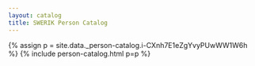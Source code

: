 ```yaml
---
layout: catalog
title: SWERIK Person Catalog
---
```

{% assign p = site.data._person-catalog.i-CXnh7E1eZgYvyPUwWW1W6h %}
{% include person-catalog.html p=p %}

